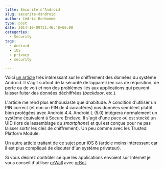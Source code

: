 ```yaml
---
title: Sécurité d’Android
slug: securite-dandroid
author: Cédric Bonhomme
type: post
date: 2014-10-09T21:46:48+00:00
categories:
  - Security
tags:
  - Android
  - iOS
  - privacy
  - security

---
```

Voici [un article][1] très intéressant sur le chiffrement des données du système Android. Il s'agit surtout de la sécurité de lappareil (en cas de réquisition, de perte ou de vol) et non des problèmes liés aux applications qui peuvent laisser fuiter des données déchiffrées (_backdoor_, etc.).

L'article me rend plus enthousiaste que dhabitude. À condition d'utiliser un PIN correct (et non un PIN de 4 caractères) nos données semblent plutôt bien protégées avec Android 4.4. Android L (5.0) intégrera normalement un système équivalent à Secure Enclave. Il s'agit d'une puce où est stocké un UID (lors de lassemblage du _smartphone_) et qui est conçue pour ne pas laisser sortir les clés de chiffrement). Un peu comme avec les Trusted Platform Module.

Un [autre article][2] traitant de ce sujet pour iOS 8 (article moins intéressant car il est plus compliqué de discuter d'un système privateur).

Si vous désirez contrôler ce que les applications envoient sur Internet je vous conseil d'utiliser [orWall][3] avec [orBot][4].

 [1]: http://nelenkov.blogspot.com/2014/10/revisiting-android-disk-encryption.html
 [2]: http://blog.cryptographyengineering.com/2014/10/why-cant-apple-decrypt-your-iphone.html
 [3]: https://orwall.org
 [4]: https://guardianproject.info/apps/orbot